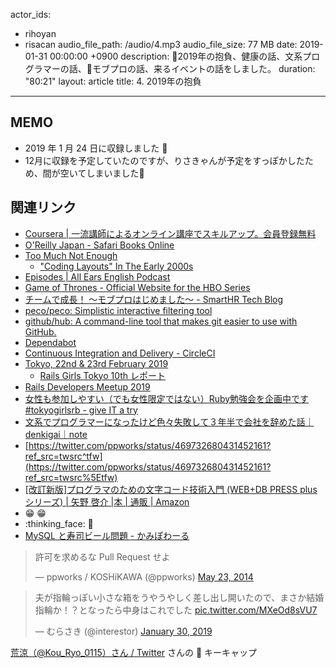 actor_ids:
  - rihoyan
  - risacan
audio_file_path: /audio/4.mp3
audio_file_size: 77 MB
date: 2019-01-31 00:00:00 +0900
description: 2019年の抱負、健康の話、文系プログラマーの話、モブプロの話、来るイベントの話をしました。
duration: "80:21"
layout: article
title: 4. 2019年の抱負
---

## MEMO

- 2019 年 1 月 24 日に収録しました 📆
- 12月に収録を予定していたのですが、りさきゃんが予定をすっぽかしたため、間が空いてしまいました🙏

## 関連リンク

- [Coursera \| 一流講師によるオンライン講座でスキルアップ。会員登録無料](https://ja.coursera.org/)
- [O'Reilly Japan \- Safari Books Online](https://www.oreilly.co.jp/safari/)
- [Too Much Not Enough](https://toomuchnotenough.site/)
  - ["Coding Layouts" In The Early 2000s](https://toomuchnotenough.site/episodes/s02e03.html)
- [Episodes \| All Ears English Podcast](https://www.allearsenglish.com/episodes/)
- [Game of Thrones \- Official Website for the HBO Series](https://www.hbo.com/game-of-thrones)
- [チームで成長！ 〜モブプロはじめました〜 \- SmartHR Tech Blog](https://tech.smarthr.jp/entry/2018/10/31/192705)
- [peco/peco: Simplistic interactive filtering tool](https://github.com/peco/peco)
- [github/hub: A command\-line tool that makes git easier to use with GitHub\.](https://github.com/github/hub)
- [Dependabot](https://dependabot.com/)
- [Continuous Integration and Delivery \- CircleCI](https://circleci.com/)
- [Tokyo, 22nd & 23rd February 2019](http://railsgirls.com/tokyo.html)
  - [Rails Girls Tokyo 10th レポート](https://magazine.rubyist.net/articles/0059/0059-RailsGirlsTokyo10th.html)
- [Rails Developers Meetup 2019](https://railsdm.github.io/)
- [女性も参加しやすい（でも女性限定ではない）Ruby勉強会を企画中です \#tokyogirlsrb \- give IT a try](https://blog.jnito.com/entry/2019/01/10/133717)
- [文系でプログラマーになったけど色々失敗して３年半で会社を辞めた話｜denkigai｜note](https://note.mu/denkigai/n/nafff6bd87802)
- [https://twitter.com/ppworks/status/469732680431452161?ref_src=twsrc^tfw](https://twitter.com/ppworks/status/469732680431452161?ref_src=twsrc%5Etfw)
- [\[改訂新版\]プログラマのための文字コード技術入門 \(WEB\+DB PRESS plusシリーズ\) \| 矢野 啓介 \|本 \| 通販 \| Amazon](https://www.amazon.co.jp/%E6%94%B9%E8%A8%82%E6%96%B0%E7%89%88-%E3%83%97%E3%83%AD%E3%82%B0%E3%83%A9%E3%83%9E%E3%81%AE%E3%81%9F%E3%82%81%E3%81%AE%E6%96%87%E5%AD%97%E3%82%B3%E3%83%BC%E3%83%89%E6%8A%80%E8%A1%93%E5%85%A5%E9%96%80-WEB-PRESS-plus%E3%82%B7%E3%83%AA%E3%83%BC%E3%82%BA/dp/4297102919/ref=dp_ob_title_bk)
- :grin: 😁
- :thinking_face: 🤔
- [MySQL と寿司ビール問題 \- かみぽわーる](https://blog.kamipo.net/entry/2015/03/23/093052)

<blockquote class="twitter-tweet"><p lang="ja" dir="ltr">許可を求めるな Pull Request せよ</p>— ppworks / KOSHiKAWA (@ppworks) <a href="[https://twitter.com/ppworks/status/469732680431452161?ref_src=twsrc^tfw](https://twitter.com/ppworks/status/469732680431452161?ref_src=twsrc%5Etfw)">May 23, 2014</a></blockquote> <script async src="[https://platform.twitter.com/widgets.js](https://platform.twitter.com/widgets.js)" charset="utf-8"></script>

<blockquote class="twitter-tweet"><p lang="ja" dir="ltr">夫が指輪っぽい小さな箱をうやうやしく差し出し開いたので、まさか結婚指輪か！？となったら中身はこれでした <a href="https://t.co/MXeOd8sVU7">pic.twitter.com/MXeOd8sVU7</a></p>&mdash; むらさき (@interestor) <a href="https://twitter.com/interestor/status/1090643058377408514?ref_src=twsrc%5Etfw">January 30, 2019</a></blockquote> <script async src="https://platform.twitter.com/widgets.js" charset="utf-8"></script>

[荒涼（@Kou\_Ryo\_0115）さん / Twitter](https://twitter.com/Kou_Ryo_0115) さんの 🤔 キーキャップ
